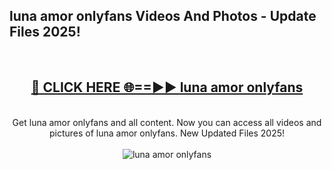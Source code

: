 <h2>luna amor onlyfans Videos And Photos - Update Files 2025!</h2>
<br>
<div align="center">
<h2><a href="https://linkcuts.com/hfmhzwbr" rel="nofollow">🔴 CLICK HERE 🌐==►► luna amor onlyfans</a></h2>
<br>
Get luna amor onlyfans and all content. Now you can access all videos and pictures of luna amor onlyfans. New Updated Files 2025!
<br>
<br>
<a href="https://linkcuts.com/hfmhzwbr" rel="nofollow" data-target="animated-image.originalLink"><img src="https://i.ibb.co.com/WyWwxjT/player-gif2.gif" alt="luna amor onlyfans" style="max-width: 100%; display: inline-block;" data-target="animated-image.originalImage"></a>
</div>
<br>